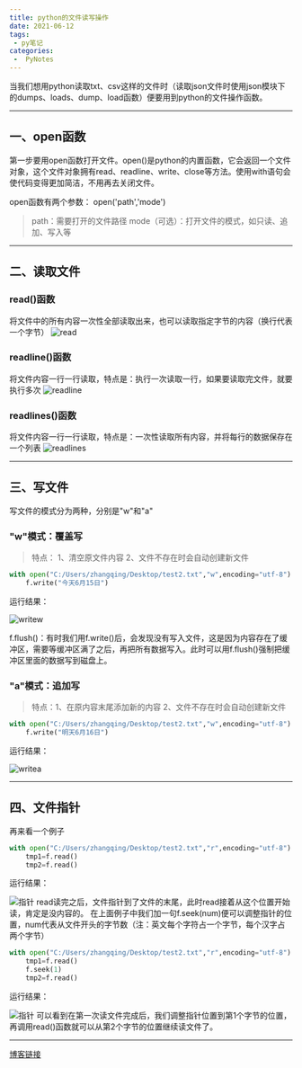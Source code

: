 ```yaml
---
title: python的文件读写操作
date: 2021-06-12
tags:
 - py笔记
categories:
 -  PyNotes
---
```

当我们想用python读取txt、csv这样的文件时（读取json文件时使用json模块下的dumps、loads、dump、load函数）便要用到python的文件操作函数。

---
## 一、open函数
第一步要用open函数打开文件。open()是python的内置函数，它会返回一个文件对象，这个文件对象拥有read、readline、write、close等方法。使用with语句会使代码变得更加简洁，不用再去关闭文件。

open函数有两个参数：
open('path','mode')
>path：需要打开的文件路径
>mode（可选）：打开文件的模式，如只读、追加、写入等
---
## 二、读取文件
### read()函数
将文件中的所有内容一次性全部读取出来，也可以读取指定字节的内容（换行代表一个字节）
![read](/pic/read.png)
### readline()函数
将文件内容一行一行读取，特点是：执行一次读取一行，如果要读取完文件，就要执行多次
![readline](/pic/readline.png)
### readlines()函数
将文件内容一行一行读取，特点是：一次性读取所有内容，并将每行的数据保存在一个列表
![readlines](/pic/readlines.png)

---
## 三、写文件
写文件的模式分为两种，分别是"w"和"a"
### "w"模式：覆盖写
>特点： 1、清空原文件内容
        2、文件不存在时会自动创建新文件
```python
with open("C:/Users/zhangqing/Desktop/test2.txt","w",encoding="utf-8") as f:
    f.write("今天6月15日")
```
运行结果：

![writew](/pic/writew.png)

f.flush()：有时我们用f.write()后，会发现没有写入文件，这是因为内容存在了缓冲区，需要等缓冲区满了之后，再把所有数据写入。此时可以用f.flush()强制把缓冲区里面的数据写到磁盘上。
### "a"模式：追加写
>特点：1、在原内容末尾添加新的内容
      2、文件不存在时会自动创建新文件
```python
with open("C:/Users/zhangqing/Desktop/test2.txt","w",encoding="utf-8") as f:
    f.write("明天6月16日")
```

运行结果：

![writea](/pic/writea.png)

---
## 四、文件指针
再来看一个例子
```python
with open("C:/Users/zhangqing/Desktop/test2.txt","r",encoding="utf-8") as f:
    tmp1=f.read()
    tmp2=f.read()
```
运行结果：

![指针](/pic/seek.png)
read读完之后，文件指针到了文件的末尾，此时read接着从这个位置开始读，肯定是没内容的。
在上面例子中我们加一句f.seek(num)便可以调整指针的位置，num代表从文件开头的字节数（注：英文每个字符占一个字节，每个汉字占两个字节）
```python
with open("C:/Users/zhangqing/Desktop/test2.txt","r",encoding="utf-8") as f:
    tmp1=f.read()
    f.seek(1)
    tmp2=f.read()
```
运行结果：

![指针](/pic/seek2.png)
可以看到在第一次读文件完成后，我们调整指针位置到第1个字节的位置，再调用read()函数就可以从第2个字节的位置继续读文件了。

---
[博客链接](https://www.cnblogs.com/testlearn/p/11793923.html)